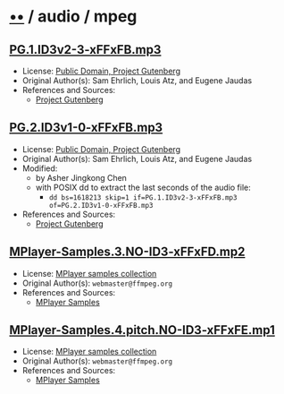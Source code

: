 # [••](../../../../README.md) / audio / mpeg

## [PG.1.ID3v2-3-xFFxFB.mp3](../files/PG.1.ID3v2-3-xFFxFB.mp3)

- License: [Public Domain, Project Gutenberg](./LICENSE.1.txt)
- Original Author(s): Sam Ehrlich, Louis Atz, and Eugene Jaudas
- References and Sources:
  - [Project Gutenberg](https://www.gutenberg.org/files/10284/10284-m/10284-m-001.mp3)

## [PG.2.ID3v1-0-xFFxFB.mp3](../files/PG.2.ID3v1-0-xFFxFB.mp3)

- License: [Public Domain, Project Gutenberg](./LICENSE.1.txt)
- Original Author(s): Sam Ehrlich, Louis Atz, and Eugene Jaudas
- Modified:
  - by Asher Jingkong Chen
  - with POSIX dd to extract the last seconds of the audio file:
    - `dd bs=1618213 skip=1 if=PG.1.ID3v2-3-xFFxFB.mp3 of=PG.2.ID3v1-0-xFFxFB.mp3`
- References and Sources:
  - [Project Gutenberg](https://www.gutenberg.org/files/10284/10284-m/10284-m-001.mp3)

## [MPlayer-Samples.3.NO-ID3-xFFxFD.mp2](../files/MPlayer-Samples.3.NO-ID3-xFFxFD.mp2)

- License: [MPlayer samples collection](./LICENSE.2.txt)
- Original Author(s): `webmaster@ffmpeg.org`
- References and Sources:
  - [MPlayer Samples](https://samples.ffmpeg.org/archive/all/mp3++mp2++audiotest.mp2)

## [MPlayer-Samples.4.pitch.NO-ID3-xFFxFE.mp1](../files/MPlayer-Samples.4.pitch.NO-ID3-xFFxFE.mp1)

- License: [MPlayer samples collection](./LICENSE.2.txt)
- Original Author(s): `webmaster@ffmpeg.org`
- References and Sources:
  - [MPlayer Samples](https://samples.ffmpeg.org/A-codecs/mp1-sample.mp1)
